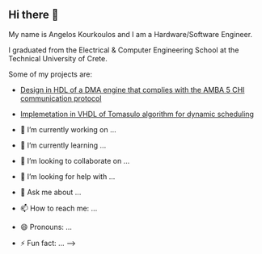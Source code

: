 ## Hi there 👋

My name is Angelos Kourkoulos and I am a Hardware/Software Engineer.

I graduated from the Electrical & Computer Engineering School at the Technical University of Crete.

Some of my projects are:

- [Design in HDL of a DMA engine that complies with the AMBA 5 CHI communication protocol](https://github.com/akourkoulos/CHI-DMA.git)

- [Implemetation in VHDL of Tomasulo algorithm for dynamic scheduling](https://github.com/akourkoulos/Tomasulo.git)
- 🔭 I’m currently working on ...
- 🌱 I’m currently learning ...
- 👯 I’m looking to collaborate on ...
- 🤔 I’m looking for help with ...
- 💬 Ask me about ...
- 📫 How to reach me: ...
- 😄 Pronouns: ...
- ⚡ Fun fact: ...
-->
